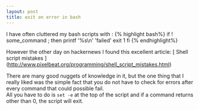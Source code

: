 ```yaml
---
layout: post
title: exit on error in bash
---
```


I have often cluttered my bash scripts with :
{% highlight  bash%}
if ! some_command ; then
    printf '%s\n' 'failed'
    exit 1
fi
{% endhighlight%}


However the other day on hackernews I found this excellent article: [ Shell script mistakes ] (http://www.pixelbeat.org/programming/shell_script_mistakes.html)

There are many good nuggets of knowledge in it, but the one thing that I really liked was the simple fact that you do not have to check for errors after every command that could possible fail.  
All you have to do is `set -e` at the top of the script and if a command returns other than 0, the script will exit.
